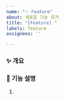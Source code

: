 ```yaml
---
name: "✨ Feature"
about: 새로운 기능 추가
title: "[Feature] "
labels: feature
assignees: ''

---
```


### ✨ 개요

### 📝 기능 설명
1.

